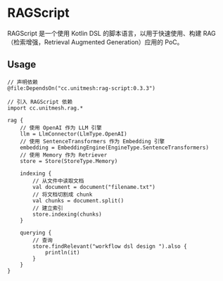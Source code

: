 # RAGScript

RAGScript 是一个使用 Kotlin DSL 的脚本语言，以用于快速使用、构建 RAG （检索增强，Retrieval Augmented Generation）应用的 PoC。

## Usage

```
// 声明依赖
@file:DependsOn("cc.unitmesh:rag-script:0.3.3")

// 引入 RAGScript 依赖
import cc.unitmesh.rag.*

rag {
    // 使用 OpenAI 作为 LLM 引擎
    llm = LlmConnector(LlmType.OpenAI)
    // 使用 SentenceTransformers 作为 Embedding 引擎
    embedding = EmbeddingEngine(EngineType.SentenceTransformers)
    // 使用 Memory 作为 Retriever
    store = Store(StoreType.Memory)

    indexing {
        // 从文件中读取文档
        val document = document("filename.txt")
        // 将文档切割成 chunk
        val chunks = document.split()
        // 建立索引
        store.indexing(chunks)
    }

    querying {
        // 查询
        store.findRelevant("workflow dsl design ").also {
            println(it)
        }
    }
}
```

